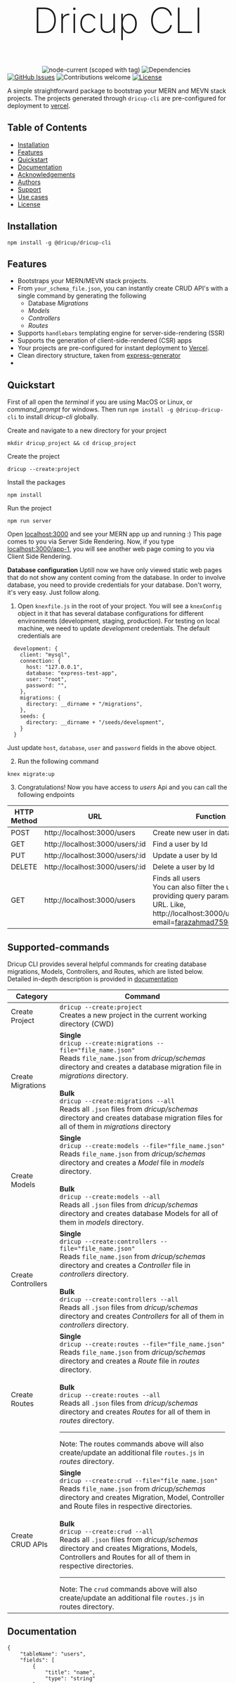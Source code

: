 <header>

<h1 style="font-weight:200; font-size:80px">Dricup CLI</h1>

</header>

&nbsp;&nbsp;&nbsp;&nbsp;&nbsp;&nbsp;&nbsp;&nbsp;&nbsp;&nbsp;&nbsp;&nbsp;&nbsp;&nbsp;&nbsp;&nbsp;&nbsp;&nbsp;&nbsp;
![node-current (scoped with tag)](https://img.shields.io/node/v/@dricup/dricup-cli/latest?color=green)
![Dependencies](https://img.shields.io/badge/dependencies-up%20to%20date-brightgreen.svg)
[![GitHub Issues](https://img.shields.io/github/issues/farazahmad759/dricup-cli)](https://github.com/farazahmad759/dricup-cli/issues)
![Contributions welcome](https://img.shields.io/badge/contributions-welcome-orange.svg)
[![License](https://img.shields.io/badge/license-MIT-blue.svg)](https://opensource.org/licenses/MIT)

A simple straightforward package to bootstrap your MERN and MEVN stack projects. The projects generated through `dricup-cli` are pre-configured for deployment to [vercel](https://vercel.com/).

## Table of Contents

- [Installation](#Installation)
- [Features](#Features)
- [Quickstart](#Quickstart)
- [Documentation](./documentation/features.md)
- [Acknowledgements](#Acknowledgements)
- [Authors](#Authors)
- [Support](#Support)
- [Use cases](#Use-cases)
- [License](#License)

## Installation

```
npm install -g @dricup/dricup-cli
```

## Features

- Bootstraps your MERN/MEVN stack projects.
- From `your_schema_file.json`, you can instantly create CRUD API's with a single command by generating the following
  - Database _Migrations_
  - _Models_
  - _Controllers_
  - _Routes_
- Supports `handlebars` templating engine for server-side-rendering (SSR)
- Supports the generation of client-side-rendered (CSR) apps
- Your projects are pre-configured for instant deployment to [Vercel](https://vercel.com/).
- Clean directory structure, taken from [express-generator](https://github.com/expressjs/generator)
-

## Quickstart

First of all open the _terminal_ if you are using MacOS or Linux, or _command_prompt_ for windows. Then run `npm install -g @dricup-dricup-cli` to install _dricup-cli_ globally.

Create and navigate to a new directory for your project

```
mkdir dricup_project && cd dricup_project
```

Create the project

```
dricup --create:project
```

Install the packages

```
npm install
```

Run the project

```
npm run server
```

Open [localhost:3000](http://localhost:3000) and see your MERN app up and running :) This page comes to you via Server Side Rendering. Now, if you type [localhost:3000/app-1](http://localhost:3000/app-1), you will see another web page coming to you via Client Side Rendering.

**Database configuration**
Uptill now we have only viewed static web pages that do not show any content coming from the database. In order to involve database, you need to provide credentials for your database. Don't worry, it's very easy. Just follow along.

1. Open `knexfile.js` in the root of your project. You will see a `knexConfig` object in it that has several database configurations for different environments (development, staging, production). For testing on local machine, we need to update _development_ credentials. The default credentials are

```
  development: {
    client: "mysql",
    connection: {
      host: "127.0.0.1",
      database: "express-test-app",
      user: "root",
      password: "",
    },
    migrations: {
      directory: __dirname + "/migrations",
    },
    seeds: {
      directory: __dirname + "/seeds/development",
    }
  }
```

Just update `host`, `database`, `user` and `password` fields in the above object.

2. Run the following command

```
knex migrate:up
```

3. Congratulations! Now you have access to _users_ Api and you can call the following endpoints

| HTTP Method | URL                             | Function                                                                                                                                                     |
| ----------- | ------------------------------- | ------------------------------------------------------------------------------------------------------------------------------------------------------------ |
| POST        | http://localhost:3000/users     | Create new user in database                                                                                                                                  |
| GET         | http://localhost:3000/users/:id | Find a user by Id                                                                                                                                            |
| PUT         | http://localhost:3000/users/:id | Update a user by Id                                                                                                                                          |
| DELETE      | http://localhost:3000/users/:id | Delete a user by Id                                                                                                                                          |
| GET         | http://localhost:3000/users     | Finds all users <br> You can also filter the users by providing query paramaters in the URL. Like, http://localhost:3000/users?email=farazahmad759@gmail.com |

## Supported-commands

Dricup CLI provides several helpful commands for creating database migrations, Models, Controllers, and Routes, which are listed below. Detailed in-depth description is provided in [documentation](./documentation/documentation.md)

| Category           | Command                                                                                                                                                                                                                                                                                                                                                                                                                                                                                                                                       |
| ------------------ | --------------------------------------------------------------------------------------------------------------------------------------------------------------------------------------------------------------------------------------------------------------------------------------------------------------------------------------------------------------------------------------------------------------------------------------------------------------------------------------------------------------------------------------------- |
| Create Project     | `dricup --create:project` <br> Creates a new project in the current working directory (CWD)                                                                                                                                                                                                                                                                                                                                                                                                                                                   |
| Create Migrations  | **Single**<br>`dricup --create:migrations --file="file_name.json"` <br> Reads `file_name.json` from _dricup/schemas_ directory and creates a database migration file in _migrations_ directory. <br><br> **Bulk**<br>`dricup --create:migrations --all` <br> Reads all `.json` files from _dricup/schemas_ directory and creates database migration files for all of them in _migrations_ directory                                                                                                                                           |
| Create Models      | **Single**<br>`dricup --create:models --file="file_name.json"` <br> Reads `file_name.json` from _dricup/schemas_ directory and creates a _Model_ file in _models_ directory.<br><br> **Bulk**<br>`dricup --create:models --all` <br> Reads all `.json` files from _dricup/schemas_ directory and creates database Models for all of them in _models_ directory.                                                                                                                                                                               |
| Create Controllers | **Single**<br>`dricup --create:controllers --file="file_name.json"` <br> Reads `file_name.json` from _dricup/schemas_ directory and creates a _Controller_ file in _controllers_ directory.<br><br> **Bulk**<br>`dricup --create:controllers --all` <br> Reads all `.json` files from _dricup/schemas_ directory and creates _Controllers_ for all of them in _controllers_ directory.                                                                                                                                                        |
| Create Routes      | **Single**<br>`dricup --create:routes --file="file_name.json"` <br> Reads `file_name.json` from _dricup/schemas_ directory and creates a _Route_ file in _routes_ directory.<br><br> **Bulk**<br>`dricup --create:routes --all` <br> Reads all `.json` files from _dricup/schemas_ directory and creates _Routes_ for all of them in _routes_ directory. <hr> Note: The routes commands above will also create/update an additional file `routes.js` in _routes_ directory.                                                                   |
| Create CRUD APIs   | **Single**<br>`dricup --create:crud --file="file_name.json"` <br> Reads `file_name.json` from _dricup/schemas_ directory and creates Migration, Model, Controller and Route files in respective directories.<br><br> **Bulk**<br>`dricup --create:crud --all` <br> Reads all `.json` files from _dricup/schemas_ directory and creates Migrations, Models, Controllers and Routes for all of them in respective directories. <hr> Note: The `crud` commands above will also create/update an additional file `routes.js` in routes directory. |

## Documentation

```
{
    "tableName": "users",
    "fields": [
        {
            "title": "name",
            "type": "string"
        },
        {
            "title": "username",
            "type": "string"
        },
        {
            "title": "email",
            "type": "string"
        },
        {
            "title": "password",
            "type": "string"
        }
    ]
}
```

## Acknowledgements

## Authors

## Support

## License

## Use-cases

- Build a Todo App in less than 5 minutes
  https://farazahmad759.medium.com/build-a-todo-app-in-less-than-5-minutes-in-node-express-ada63d7c54b9

# Capabilities

- I have described the capabilities of the `dricup` in
  [Build a Todo App in less than 5 minutes](https://farazahmad759.medium.com/build-a-todo-app-in-less-than-5-minutes-in-node-express-ada63d7c54b9)

- There is much more you can do with it. Visit the `db/` directory in your project root and explore the directories inside it, most notably the `db/controllers` directory.
- Take a look at the `todos` controller file created by the package [here](https://github.com/farazahmad759/dricup-cli/blob/main/examples/hello-todo/db/controllers/todos.js). The controller file has five methods in it for CRUD operations.

  - createOne
  - getOne
  - updateOne
  - deleteOne
  - getAll

Feel free to modify any of the above methods according to your needs. You can even add more methods to your controllers if you want. `dricup-cli` provides you the boilerplate code for writing API's and thus saves so much of your precious time.

- `dricup.config.json` file in the root of your project defines the paths where the files will be generated, which you can modify it as you want.

# What is more?

This is just the starting. Several options will be added very soon to configure libraries such as [Sequelize](https://sequelize.org/).

Feel free to request features, and I will be delighted to assist you in the issues you experience while using this package.
